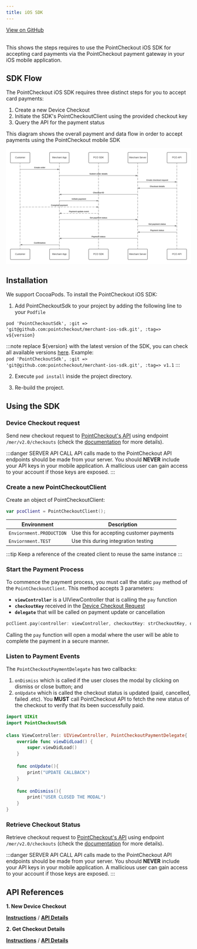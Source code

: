 ```yaml
---
title: iOS SDK
---
```


<a className="button button--primary button--large" href="http://www.github.com/pointcheckout/ios-sdk">
  View on GitHub
</a>

<br />
<br />

This shows the steps requires to use the PointCheckout iOS SDK for accepting card payments via the PointCheckout payment gateway in your iOS mobile application.

## SDK Flow
The PointCheckout iOS SDK requires three distinct steps for you to accept card payments:
1. Create a new Device Checkout
2. Initiate the SDK's PointCheckoutClient using the provided checkout key
3. Query the API for the payment status

This diagram shows the overall payment and data flow in order to accept payments using the PointCheckout
mobile SDK

![Sequence Diagram](/img/docs/integrate/sdks/sdk-flow.png)

## Installation
We support CocoaPods. To install the PointCheckout iOS SDK:
1. Add PointCheckoutSdk to your project by adding the following line to your `Podfile`
```
pod 'PointCheckoutSdk', :git => 'git@github.com:pointcheckout/merchant-ios-sdk.git', :tag=> v${version}
```

:::note
replace ${version} with the latest version of the SDK, you can check all available versions [here](https://github.com/pointcheckout/merchant-ios-sdk/releases). Example: <br />
`pod 'PointCheckoutSdk', :git => 'git@github.com:pointcheckout/merchant-ios-sdk.git', :tag=> v1.1`
:::

2. Execute `pod install` inside the project directory.

3. Re-build the project.

## Using the SDK

### Device Checkout request
Send new checkout request to [PointCheckout's API](https://www.pointcheckout.com/en/developers/api/api-integration) using endpoint `/mer/v2.0/checkouts` (check the [documentation](https://www.pointcheckout.com/en/developers/api/api-integration) for more details).

:::danger SERVER API CALL
API calls made to the PointCheckout API endpoints should be made from your server. You should **NEVER** include your API keys in your mobile application. A mallicious user can gain access to your account if those keys are exposed.
:::

### Create a new PointCheckoutClient
Create an object of PointCheckoutClient:

```swift
var pcoClient = PointCheckoutClient();
```
|Environment|Description|
|-|-|
|`Enviornment.PRODUCTION`|Use this for accepting customer payments|
|`Enviornment.TEST`|Use this during integration testing|
:::tip
Keep a reference of the created client to reuse the same instance
:::

### Start the Payment Process

To commence the payment process, you must call the static `pay` method of the `PointCheckoutClient`. This method accepts 3 parameters:
- **`viewController`** is a UIViewController that is calling the `pay` function
- **`checkoutKey`** received in the [Device Checkout Request](#device-checkout-request)
- **`delegate`** that will be called on payment update or cancellation

```swift
pcClient.pay(controller: viewController, checkoutKey: strCheckoutKey, delegate: callback)
```
Calling the `pay` function will open a modal where the user will be able to complete the payment in a secure manner.

### Listen to Payment Events

The `PointCheckoutPaymentDelegate` has two callbacks:
1. `onDismiss` which is called if the user closes the modal by clicking on dismiss or close button; and
2. `onUpdate` which is called the checkout status is updated (paid, cancelled, failed .etc). You **MUST** call PointCheckout API to fetch the new status of the checkout to verify that its been successfully paid.

```swift
import UIKit
import PointCheckoutSdk

class ViewController: UIViewController, PointCheckoutPaymentDelegate{
    override func viewDidLoad() {
        super.viewDidLoad()
    }

    func onUpdate(){
        print("UPDATE CALLBACK")
    }

    func onDismiss(){
        print("USER CLOSED THE MODAL")
    }
}
```

### Retrieve Checkout Status
Retrieve checkout request to [PointCheckout's API](https://www.pointcheckout.com/en/developers/api/api-integration) using endpoint `/mer/v2.0/checkouts` (check the [documentation](https://www.pointcheckout.com/en/developers/api/api-integration) for more details).

:::danger SERVER API CALL
API calls made to the PointCheckout API endpoints should be made from your server. You should **NEVER** include your API keys in your mobile application. A mallicious user can gain access to your account if those keys are exposed.
:::

## API References
**1. New Device Checkout**

[**Instructions**](/api/#operation/get-checkout) / [**API Details**](/api/#operation/get-checkout)

**2. Get Checkout Details**

[**Instructions**](/api/#operation/get-checkout) / [**API Details**](/api/#operation/get-checkout)
